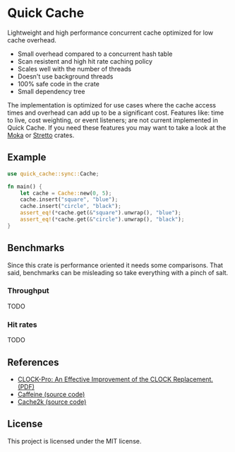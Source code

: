 # Quick Cache

Lightweight and high performance concurrent cache optimized for low cache overhead.

* Small overhead compared to a concurrent hash table
* Scan resistent and high hit rate caching policy
* Scales well with the number of threads
* Doesn't use background threads
* 100% safe code in the crate
* Small dependency tree

The implementation is optimized for use cases where the cache access times and overhead can add up to be a significant cost.
Features like: time to live, cost weighting, or event listeners; are not current implemented in Quick Cache.
If you need these features you may want to take a look at the [Moka](https://crates.io/crates/moka) or [Stretto](https://crates.io/crates/stretto) crates.

## Example

```rust
use quick_cache::sync::Cache;

fn main() {
    let cache = Cache::new(0, 5);
    cache.insert("square", "blue");
    cache.insert("circle", "black");
    assert_eq!(*cache.get(&"square").unwrap(), "blue");
    assert_eq!(*cache.get(&"circle").unwrap(), "black");
}
```

## Benchmarks

Since this crate is performance oriented it needs some comparisons.
That said, benchmarks can be misleading so take everything with a pinch of salt.

### Throughput

TODO

### Hit rates

TODO

## References

* [CLOCK-Pro: An Effective Improvement of the CLOCK Replacement. (PDF)](https://www.usenix.org/legacy/events/usenix05/tech/general/full_papers/jiang/jiang.pdf)
* [Caffeine (source code)](https://github.com/ben-manes/caffeine)
* [Cache2k (source code)](https://github.com/cache2k/cache2k)

## License

This project is licensed under the MIT license.

